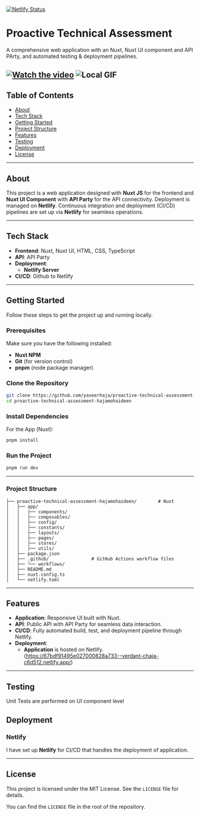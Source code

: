 
[![Netlify Status](https://api.netlify.com/api/v1/badges/0d499372-70ac-4612-a577-8ff84716ddfb/deploy-status)](https://app.netlify.com/sites/verdant-chaja-c6d512/deploys)

# Proactive Technical Assessment

A comprehensive web application with an Nuxt, Nuxt UI component and API PArty, and automated testing & deployment pipelines.

[![Watch the video]()]()
![Local GIF]()
---

## Table of Contents

- [About](#about)
- [Tech Stack](#tech-stack)
- [Getting Started](#getting-started)
- [Project Structure](#project-structure)
- [Features](#features)
- [Testing](#testing)
- [Deployment](#deployment)
- [License](#license)

---

## About

This project is a web application designed with **Nuxt JS** for the frontend and **Nuxt UI Component** with **API Party** for the API connectivity. Deployment is managed on **Netlify**. Continuous integration and deployment (CI/CD) pipelines are set up via **Netlify** for seamless operations.

---

## Tech Stack

- **Frontend**: Nuxt, Nuxt UI, HTML, CSS, TypeScript
- **API**: API Party
- **Deployment**:
   - **Netlify Server**
- **CI/CD**: Github to Netlify

---

## Getting Started

Follow these steps to get the project up and running locally.

### Prerequisites

Make sure you have the following installed:

- **Nuxt NPM** 
- **Git** (for version control)
- **pnpm** (node package manager)

### Clone the Repository

```bash
git clone https://github.com/yaseerhaja/proactive-technical-assessment-hajamohaideen.git
cd proactive-technical-assessment-hajamohaideen
```

### Install Dependencies
For the App (Nuxt):
```bash
pnpm install
```

### Run the Project

```bash
pnpm run dev
```

---

### Project Structure

```angular2html
├── proactive-technical-assessment-hajamohaideen/        # Nuxt 
│   ├── app/
│   │   ├── components/
│   │   ├── composables/
│   │   ├── config/
│   │   ├── constants/
│   │   ├── layouts/
│   │   ├── pages/
│   │   ├── stores/
│   │   ├── utils/
│   ├── package.json
│   ├── .github/                # GitHub Actions workflow files
│   ├── └── workflows/
│   ├── README.md
│   ├── nuxt.config.ts
│   └── netlify.toml
```

---

## Features

- **Application**: Responsive UI built with Nuxt.
- **API**: Public API with API Party for seamless data interaction.
- **CI/CD**: Fully automated build, test, and deployment pipeline through Netlify.
- **Deployment**:
   - **Application** is hosted on Netlify.(https://67bdf91495e027000828a733--verdant-chaja-c6d512.netlify.app/)

---

## Testing 
Unit Tests are performed on UI component level

## Deployment

### Netlify 

I have set up **Netlify** for CI/CD that handles the deployment of application.

---

## License

This project is licensed under the MIT License. See the `LICENSE` file for details.

You can find the `LICENSE` file in the root of the repository.

